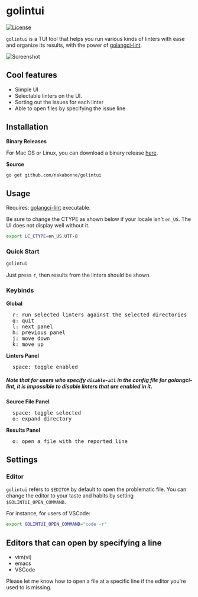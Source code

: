 # golintui

[![License](https://img.shields.io/github/license/nakabonne/golintui)](/LICENSE)

`golintui` is a TUI tool that helps you run various kinds of linters with ease and organize its results, with the power of [golangci-lint](https://github.com/golangci/golangci-lint).

![Screenshot](golintui.gif)

## Cool features

- Simple UI
- Selectable linters on the UI.
- Sorting out the issues for each linter
- Able to open files by specifying the issue line


## Installation

**Binary Releases**

For Mac OS or Linux, you can download a binary release [here](https://github.com/nakabonne/golintui/releases).

**Source**

```bash
go get github.com/nakabonne/golintui
```

## Usage

Requires: [golangci-lint](https://github.com/golangci/golangci-lint) executable.  
  
Be sure to change the CTYPE as shown below if your locale isn't `en_US`. The UI does not display well without it.

```bash
export LC_CTYPE=en_US.UTF-8
```

### Quick Start

```bash
golintui
```

Just press <kbd>r</kbd>, then results from the linters should be shown.

### Keybinds

**Global**

<pre>
  <kbd>r</kbd>: run selected linters against the selected directories
  <kbd>q</kbd>: quit
  <kbd>l</kbd>: next panel
  <kbd>h</kbd>: previous panel
  <kbd>j</kbd>: move down
  <kbd>k</kbd>: move up
</pre>

**Linters Panel**

<pre>
  <kbd>space</kbd>: toggle enabled
</pre>

##### Note that for users who specify `disable-all` in the config file for golangci-lint, it is impossible to disable linters that are enabled in it.

**Source File Panel**

<pre>
  <kbd>space</kbd>: toggle selected
  <kbd>o</kbd>: expand directory
</pre>

**Results Panel**

<pre>
  <kbd>o</kbd>: open a file with the reported line
</pre>

## Settings

### Editor
`golintui` refers to `$EDITOR` by default to open the problematic file. You can change the editor to your taste and habits by setting `$GOLINTUI_OPEN_COMMAND`.  

For instance, for users of VSCode:

```bash
export GOLINTUI_OPEN_COMMAND="code -r"
```

## Editors that can open by specifying a line

- vim(vi)
- emacs
- VSCode

Please let me know how to open a file at a specific line if the editor you're used to is missing.
